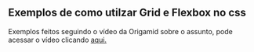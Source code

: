 ## Exemplos de como utilzar Grid e Flexbox no css

Exemplos feitos seguindo o vídeo da Origamid sobre o assunto, pode acessar o vídeo clicando [aqui.](https://www.youtube.com/watch?v=x-4z_u8LcGc)